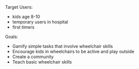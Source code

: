 Target Users:

- kids age 8-10
- temporary users in hospital
- first timers

Goals:

- Gamify simple tasks that involve wheelchair skills
- Encourage kids in wheelchairs to be active and play outside
- Create a community
- Teach basic wheelchair skills


